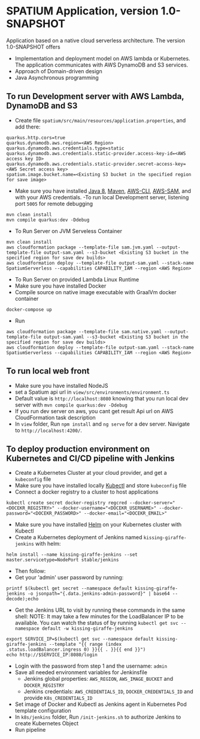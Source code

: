 # SPATIUM Application, version 1.0-SNAPSHOT
Application based on a native cloud serverless architecture.
The version 1.0-SNAPSHOT offers
- Implementation and deployment model on AWS lambda or Kubernetes. The application communicates with AWS DynamoDB and S3 services.
- Approach of Domain-driven design
- Java Asynchronous programming 


## To run Development server with AWS Lambda, DynamoDB and S3

- Create file `spatium/src/main/resources/application.properties`, and add there:
```
quarkus.http.cors=true
quarkus.dynamodb.aws.region=<AWS Region>
quarkus.dynamodb.aws.credentials.type=static
quarkus.dynamodb.aws.credentials.static-provider.access-key-id=<AWS access key ID>
quarkus.dynamodb.aws.credentials.static-provider.secret-access-key=<AWS Secret access key>
spatium.image.bucket.name=<Existing S3 bucket in the specified region for save image>
```
- Make sure you have installed [Java 8](https://www.oracle.com/technetwork/java/javase/downloads/jdk8-downloads-2133151.html), [Maven](https://maven.apache.org/install.html), [AWS-CLI](https://docs.aws.amazon.com/cli/latest/userguide/install-cliv1.html), [AWS-SAM](https://docs.aws.amazon.com/serverless-application-model/latest/developerguide/serverless-sam-cli-install.html), and with your  AWS credentials.
-To run local Development server, listening port `5005` for remote debugging
```
mvn clean install
mvn compile quarkus:dev -Ddebug
```
- To Run Server on JVM Serveless Container
```
mvn clean install
aws cloudformation package --template-file sam.jvm.yaml --output-template-file output-sam.yaml --s3-bucket <Existing S3 bucket in the specified region for save dev builds>
aws cloudformation deploy --template-file output-sam.yaml --stack-name SpatiumServerless --capabilities CAPABILITY_IAM --region <AWS Region> 
```
- To Run Server on provided Lambda Linux Runtime
- Make sure you have installed Docker
- Compile source on native image executable with GraalVm docker container
```
docker-compose up
```
- Run
```
aws cloudformation package --template-file sam.native.yaml --output-template-file output-sam.yaml --s3-bucket <Existing S3 bucket in the specified region for save dev builds>
aws cloudformation deploy --template-file output-sam.yaml --stack-name SpatiumServerless --capabilities CAPABILITY_IAM --region <AWS Region>
```
 
 
## To run local web front

- Make sure you have installed NodeJS
- set a Spatium api url in `view/src/environments/environment.ts`
 - Default value is `http://localhost:8080` knowing that you run local dev server with `mvn compile quarkus:dev -Ddebug`
 - If you run dev server on aws, you cant get result Api url on AWS CloudFormation task description
- In `view` folder, Run `npm install` and `ng serve` for a dev server. Navigate to `http://localhost:4200/`.


## To deploy production environment on Kubernetes and CI/CD pipeline with Jenkins

- Create a Kubernetes Cluster at your cloud provider, and get a `kubeconfig` file
- Make sure you have installed locally [Kubectl](https://kubernetes.io/fr/docs/tasks/tools/install-kubectl/) and store `kubeconfig` file
- Connect a docker registry to a cluster to host applications
```
kubectl create secret docker-registry regcred --docker-server="<DOCEKR_REGISTRY>" --docker-username="<DOCEKR_USERNAME>" --docker-password="<DOCEKR_PASSWORD>" --docker-email="<DOCEKR_EMAIL>"
```
- Make sure you have installed [Helm](https://helm.sh/docs/intro/quickstart/) on your Kubernetes cluster with Kubectl
- Create a Kubernetes deployment of Jenkins named `kissing-giraffe-jenkins`  with helm:
```
helm install --name kissing-giraffe-jenkins --set master.servicetype=NodePort stable/jenkins
```
- Then follow:
- Get your 'admin' user password by running:
```
printf $(kubectl get secret --namespace default kissing-giraffe-jenkins -o jsonpath="{.data.jenkins-admin-password}" | base64 --decode);echo
```
- Get the Jenkins URL to visit by running these commands in the same shell:
      NOTE: It may take a few minutes for the LoadBalancer IP to be available.
            You can watch the status of by running `kubectl get svc --namespace default -w kissing-giraffe-jenkins`
 ```
export SERVICE_IP=$(kubectl get svc --namespace default kissing-giraffe-jenkins --template "{{ range (index .status.loadBalancer.ingress 0) }}{{ . }}{{ end }}")
echo http://$SERVICE_IP:8080/login
```
- Login with the password from step 1 and the username: `admin`
- Save all needed environment variables for Jenkinsfile
    - Jenkins global properties: `AWS_REGION`, `AWS_IMAGE_BUCKET` and `DOCKER_REGISTRY`
    - Jenkins credentials: `AWS_CREDENTIALS_ID`, `DOCKER_CREDENTIALS_ID` and provide `K8s_CREDENTIALS_ID`
- Set image of Docker and Kubectl as Jenkins agent in Kubernetes Pod template configuration
- In `k8s/jenkins` folder, Run `/init-jenkins.sh` to authorize Jenkins to create Kubernetes Object
- Run pipeline
